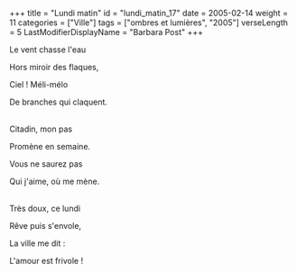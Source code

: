 +++
title = "Lundi matin"
id = "lundi_matin_17"
date = 2005-02-14
weight = 11
categories = ["Ville"]
tags = ["ombres et lumières", "2005"]
verseLength = 5
LastModifierDisplayName = "Barbara Post"
+++

Le vent chasse l'eau

Hors miroir des flaques,

Ciel ! Méli-mélo

De branches qui claquent.

 \
Citadin, mon pas

Promène en semaine.

Vous ne saurez pas

Qui j'aime, où me mène.

 \
Très doux, ce lundi

Rêve puis s'envole,

La ville me dit :

L'amour est frivole !
